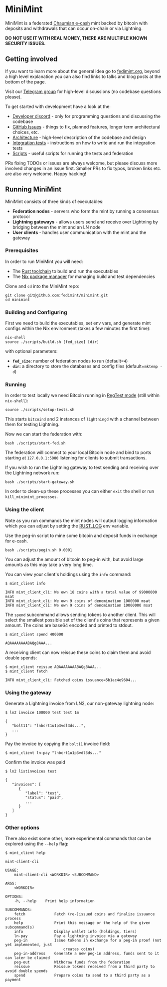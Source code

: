 # MiniMint

MiniMint is a federated [Chaumian e-cash](https://en.wikipedia.org/wiki/Ecash) mint backed by bitcoin with deposits and withdrawals that can occur on-chain or via Lightning.

**DO NOT USE IT WITH REAL MONEY, THERE ARE MULTIPLE KNOWN SECURITY ISSUES.**

## Getting involved

If you want to learn more about the general idea go to [fedimint.org](https://fedimint.org/), beyond a high level explanation you can also find links to talks and blog posts at the bottom of the page.

Visit our [Telegram group](https://t.me/fedimint) for high-level discussions (no codebase questions please).

To get started with development have a look at the:
* [Developer discord](https://discord.gg/JEdvZ8fv) - only for programming questions and discussing the codebase
* [GitHub Issues](https://github.com/fedimint/minimint/issues) - things to fix, planned features, longer term architectural choices, etc.
* [Architecture](docs/architecture.md) - high-level description of the codebase and design
* [Integration tests](integrationtests/README.md) - instructions on how to write and run the integration tests
* [Scripts](scripts/README.md) - useful scripts for running the tests and federation

PRs fixing TODOs or issues are always welcome, but please discuss more involved changes in an issue first. Smaller PRs to fix typos, broken links etc. are also very welcome.
Happy hacking!

## Running MiniMint
MiniMint consists of three kinds of executables:
* **Federation nodes** - servers who form the mint by running a consensus protocol
* **Lightning gateways** - allows users send and receive over Lightning by bridging between the mint and an LN node
* **User clients** - handles user communication with the mint and the gateway

### Prerequisites
In order to run MiniMint you will need:
- The [Rust toolchain](https://www.rust-lang.org/tools/install) to build and run the executables
- The [Nix package manager](https://nixos.org/download.html) for managing build and test dependencies

Clone and `cd` into the MiniMint repo:
```shell
git clone git@github.com:fedimint/minimint.git
cd minimint
```

### Building and Configuring
First we need to build the executables, set env vars, and generate mint configs within the Nix environment (takes a few minutes the first time):
```shell
nix-shell
source ./scripts/build.sh [fed_size] [dir]
```
with optional parameters:
* **`fed_size`:** number of federation nodes to run (default=`4`)
* **`dir`:** a directory to store the databases and config files (default=`mktemp -d`)

### Running
In order to test locally we need Bitcoin running in [RegTest mode](https://developer.bitcoin.org/examples/testing.html#regtest-mode) (still within `nix-shell`):

```shell
source ./scripts/setup-tests.sh
```
This starts `bitcoind` and 2 instances of `lightningd` with a channel between them for testing Lightning.

Now we can start the federation with:
```shell
bash ./scripts/start-fed.sh
```
The federation will connect to your local Bitcoin node and bind to ports starting at `127.0.0.1:5000` listening for clients to submit transactions.

If you wish to run the Lightning gateway to test sending and receiving over the Lightning network run:
```shell
bash ./scripts/start-gateway.sh
```

In order to clean-up these processes you can either `exit` the shell or run `kill_minimint_processes`.

### Using the client
Note as you run commands the mint nodes will output logging information which you can adjust by setting the [RUST_LOG](https://docs.rs/env_logger/latest/env_logger/) env variable.

Use the peg-in script to mine some bitcoin and deposit funds in exchange for e-cash.
```shell
bash ./scripts/pegin.sh 0.0001
```
You can adjust the amount of bitcoin to peg-in with, but avoid large amounts as this may take a very long time.

You can view your client's holdings using the `info` command:

```shell
$ mint_client info

INFO mint_client_cli: We own 18 coins with a total value of 99000000 msat
INFO mint_client_cli: We own 9 coins of denomination 1000000 msat
INFO mint_client_cli: We own 9 coins of denomination 10000000 msat
```

The `spend` subcommand allows sending tokens to another client. This will select the smallest possible set of the client's coins that represents a given amount. The coins are base64 encoded and printed to stdout.

```shell
$ mint_client spend 400000

AQAAAAAAAABAQg8AAA...
```

A receiving client can now reissue these coins to claim them and avoid double spends:

```shell
$ mint_client reissue AQAAAAAAAABAQg8AAA...
$ mint_client fetch

INFO mint_client_cli: Fetched coins issuance=5b1ac4e9604...
```

### Using the gateway

Generate a Lightning invoice from LN2, our non-gateway lightning node:

```shell
$ ln2 invoice 100000 test test 1m

{
   "bolt11": "lnbcrt1u1p3vdl3ds...",
   ...
}
```

Pay the invoice by copying the `bolt11` invoice field:

```shell
$ mint_client ln-pay "lnbcrt1u1p3vdl3ds..."
```

Confirm the invoice was paid

```shell
$ ln2 listinvoices test

{
   "invoices": [
      {
         "label": "test",
         "status": "paid",
         ...
      }
   ]
}
```


### Other options

There also exist some other, more experimental commands that can be explored using the `--help` flag:

```shell
$ mint_client help

mint-client-cli 

USAGE:
    mint-client-cli <WORKDIR> <SUBCOMMAND>

ARGS:
    <WORKDIR>    

OPTIONS:
    -h, --help    Print help information

SUBCOMMANDS:
    fetch             Fetch (re-)issued coins and finalize issuance process
    help              Print this message or the help of the given subcommand(s)
    info              Display wallet info (holdings, tiers)
    ln-pay            Pay a lightning invoice via a gateway
    peg-in            Issue tokens in exchange for a peg-in proof (not yet implemented, just
                          creates coins)
    peg-in-address    Generate a new peg-in address, funds sent to it can later be claimed
    peg-out           Withdraw funds from the federation
    reissue           Reissue tokens received from a third party to avoid double spends
    spend             Prepare coins to send to a third party as a payment

```
